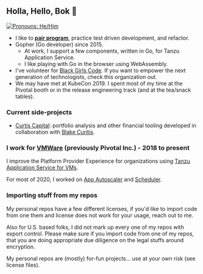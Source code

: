 ## Holla, Hello, Bok 👋 
[![Pronouns: He/Him](https://img.shields.io/badge/Pronouons-He/Him-lightgrey)](https://www.mypronouns.org/he-him)

- I like to [**pair program**](https://www.pivotaltracker.com/blog/how-pair-programming-and-mob-programming-help-quickly-onboard-new-software-engineers), practice test driven development, and refactor.
- Gopher (Go developer) since 2015.
  - At work, I support a few components, written in Go, for Tanzu Application Service.
  - I like playing with Go in the browser using WebAssembly.
- I've volunteer for [Black Girls Code](https://www.blackgirlscode.com/). If you want to empower the next generation of technologists, check this organization out.
- We may have met at KubeCon 2019. I spent most of my time at the Pivotal booth or in the release engineering track (and at the tea/snack tables).

### Current side-projects
- [Curtis Capital](https://curtis.capital): portfolio analysis and other financial tooling developed in collaboration with [Blake Curitis](https://github.com/curtisbw).

### I work for [VMWare](https://www.vmware.com) (previously Pivotal Inc.) - 2018 to present

I improve the Platform Provider Experience for organizations using [Tanzu Application Service for VMs](https://tanzu.vmware.com/application-service).

For most of 2020, I worked on [App Autoscaler](https://docs.pivotal.io/application-service/2-10/appsman-services/autoscaler/about-app-autoscaler.html) and [Scheduler](https://docs.pivotal.io/scheduler/1-2/).

### Importing stuff from my repos

My personal repos have a few different licenses, if you'd like to import code from one them and license does not work for your usage, reach out to me.

Also for U.S. based folks, I did not mark up every one of my repos with export control. Please make sure if you import code from one of my repos, that you are doing appropriate due diligence on the legal stuffs around encryption.

My personal repos are (mostly) for-fun projects... use at your own risk (see license files).
